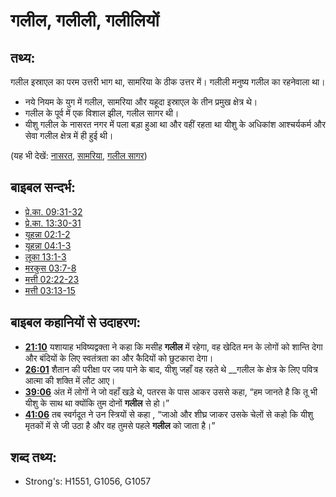 # गलील, गलीली, गलीलियों #

## तथ्य: ##

गलील इस्राएल का परम उत्तरी भाग था, सामरिया के ठीक उत्तर में। गलीली मनुष्य गलील का रहनेवाला था।

* नये नियम के युग में गलील, सामरिया और यहूदा इस्राएल के तीन प्रमुख क्षेत्र थे।
* गलील के पूर्व में एक विशाल झील, गलील सागर थी।
* यीशु गलील के नासरत नगर में पला बड़ा हुआ था और वहीं रहता था
यीशु के अधिकांश आश्चर्यकर्म और सेवा गलील क्षेत्र में ही हुई थी।

(यह भी देखें: [नासरत](../names/nazareth.md), [सामरिया](../names/samaria.md), [गलील सागर](../names/seaofgalilee.md))

## बाइबल सन्दर्भ: ##

* [प्रे.का. 09:31-32](rc://en/tn/help/act/09/31)
* [प्रे.का. 13:30-31](rc://en/tn/help/act/13/30)
* [यूहन्ना 02:1-2](rc://en/tn/help/jhn/02/01)
* [यूहन्ना 04:1-3](rc://en/tn/help/jhn/04/01)
* [लूका 13:1-3](rc://en/tn/help/luk/13/01)
* [मरकुस 03:7-8](rc://en/tn/help/mrk/03/07)
* [मत्ती 02:22-23](rc://en/tn/help/mat/02/22)
* [मत्ती 03:13-15](rc://en/tn/help/mat/03/13)

## बाइबल कहानियों से उदाहरण: ##

* __[21:10](rc://en/tn/help/obs/21/10)__ यशायाह भविष्यद्वक्ता ने कहा कि मसीह __गलील__ में रहेगा, वह खेदित मन के लोगों को शान्ति देगा और बंदियों के लिए स्वतंत्रता का और कैदियों को छुटकारा देगा।
* __[26:01](rc://en/tn/help/obs/26/01)__ शैतान की परीक्षा पर जय पाने के बाद, यीशु जहाँ वह रहते थे __गलील के क्षेत्र के लिए पवित्र आत्मा की शक्ति में लौट आए।
* __[39:06](rc://en/tn/help/obs/39/06)__  अंत में लोगों ने जो वहाँ खड़े थे, पतरस के पास आकर उससे कहा, “हम जानते है कि तू भी यीशु के साथ था क्योंकि तुम दोनों __गलील__ से हो।”
* __[41:06](rc://en/tn/help/obs/41/06)__ तब स्वर्गदूत ने उन स्त्रियों से कहा , “जाओ और शीघ्र जाकर उसके चेलों से कहो कि यीशु मृतकों में से जी उठा है और वह तुमसे पहले __गलील__   को जाता है।”

## शब्द तथ्य: ##

* Strong's: H1551, G1056, G1057
